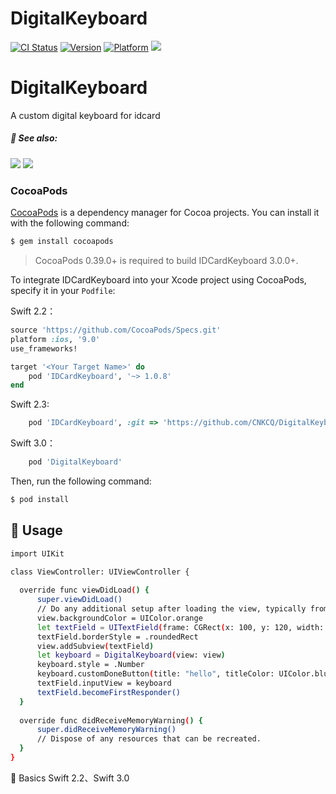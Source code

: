 
# DigitalKeyboard
[![CI Status](http://img.shields.io/travis/kishikawakatsumi/IDCardKeyboard.svg?style=flat)](https://travis-ci.org/kishikawakatsumi/IDCardKeyboard)
[![Version](https://img.shields.io/cocoapods/v/IDCardKeyboard.svg?style=flat)](http://cocoadocs.org/docsets/IDCardKeyboard)
[![Platform](https://img.shields.io/cocoapods/p/IDCardKeyboard.svg?style=flat)](http://cocoadocs.org/docsets/IDCardKeyboard)
![](https://camo.githubusercontent.com/7d97f558ccb8751e27fa65eeee94047955eba100/68747470733a2f2f63646e2d696d616765732d312e6d656469756d2e636f6d2f6d61782f313630302f312a7861666332716159644d375a4f68655957614d6d51412e706e67)
# DigitalKeyboard
A custom digital keyboard for idcard
##### :eyes: See also:
![](http://7xslr9.com1.z0.glb.clouddn.com/IDKeyboard_id.gif) ![](http://7xslr9.com1.z0.glb.clouddn.com/IDKeyboard_nu.gif) 
### CocoaPods

[CocoaPods](http://cocoapods.org) is a dependency manager for Cocoa projects. You can install it with the following command:

```bash
$ gem install cocoapods
```

> CocoaPods 0.39.0+ is required to build IDCardKeyboard 3.0.0+.

To integrate IDCardKeyboard into your Xcode project using CocoaPods, specify it in your `Podfile`:

Swift 2.2：
```ruby
source 'https://github.com/CocoaPods/Specs.git'
platform :ios, '9.0'
use_frameworks!

target '<Your Target Name>' do
    pod 'IDCardKeyboard', '~> 1.0.8'
end
```
Swift 2.3:
```ruby
    pod 'IDCardKeyboard', :git => 'https://github.com/CNKCQ/DigitalKeyboard.git', :branch => 'Swift2.3'
```
Swift 3.0：
```ruby
    pod 'DigitalKeyboard'
```


Then, run the following command:

```bash
$ pod install
```

## :book: Usage
  ``` bash
import UIKit

class ViewController: UIViewController {
    
    override func viewDidLoad() {
        super.viewDidLoad()
        // Do any additional setup after loading the view, typically from a nib.
        view.backgroundColor = UIColor.orange
        let textField = UITextField(frame: CGRect(x: 100, y: 120, width: 200, height: 35))
        textField.borderStyle = .roundedRect
        view.addSubview(textField)
        let keyboard = DigitalKeyboard(view: view)
        keyboard.style = .Number
        keyboard.customDoneButton(title: "hello", titleColor: UIColor.blue, theme: UIColor.green)
        textField.inputView = keyboard
        textField.becomeFirstResponder()
    }
    
    override func didReceiveMemoryWarning() {
        super.didReceiveMemoryWarning()
        // Dispose of any resources that can be recreated.
    }
}

  ```
   :key: Basics  Swift 2.2、Swift 3.0
